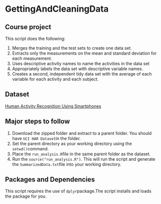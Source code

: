# GettingAndCleaningData
## Course project
This script does the following:
 1. Merges the training and the test sets to create one data set.
 2. Extracts only the measurements on the mean and standard deviation for each measurement.
 3. Uses descriptive activity names to name the activities in the data set
 4. Appropriately labels the data set with descriptive variable names.
 5. Creates a second, independent tidy data set with the average of each variable for each activity and each subject.
 
## Dataset
  [Human Activity Recognition Using Smartphones](https://d396qusza40orc.cloudfront.net/getdata%2Fprojectfiles%2FUCI%20HAR%20Dataset.zip)
## Major steps to follow
  1. Download the zipped folder and extract to a parent folder. You should have `UCI HAR Dataset`in the folder.  
  2. Set the parent directory as your working directory using the `setwd()`command.  
  3. Place the `run_analysis.R`file in the same parent folder as the dataset.  
  4. Run the `source("run_analysis.R")`. This will run the script and generate the `SummarizedData.txt`file into your working directory.  
## Packages and Dependencies
This script requires the use of `dplyr`package.The script installs and loads the package for you.
  
